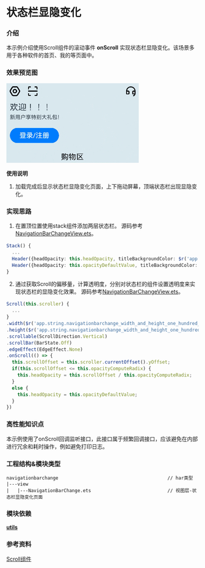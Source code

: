 # 状态栏显隐变化

### 介绍

本示例介绍使用Scroll组件的滚动事件 **onScroll** 实现状态栏显隐变化。该场景多用于各种软件的首页、我的等页面中。

### 效果预览图

![](../../product/entry/src/main/resources/base/media/navigation_bar_change.gif)

**使用说明**
1. 加载完成后显示状态栏显隐变化页面，上下拖动屏幕，顶端状态栏出现显隐变化。

### 实现思路
1. 在置顶位置使用stack组件添加两层状态栏。 源码参考[NavigationBarChangeView.ets](./src/main/ets/view/NavigationBarChange.ets)。

```ts
Stack() {
  ...
  Header({headOpacity: this.headOpacity, titleBackgroundColor: $r('app.color.ohos_id_color_background'), isTop: false});
  Header({headOpacity: this.opacityDefaultValue, titleBackgroundColor: $r('app.color.navigationbarchange_transparent_color'), isTop: true});
}
```

2. 通过获取Scroll的偏移量，计算透明度，分别对状态栏的组件设置透明度来实现状态栏的显隐变化效果。 源码参考[NavigationBarChangeView.ets](./src/main/ets/view/NavigationBarChange.ets)。

```ts
Scroll(this.scroller) {
  ...
}
.width($r('app.string.navigationbarchange_width_and_height_one_hundred_percent'))
.height($r('app.string.navigationbarchange_width_and_height_one_hundred_percent'))
.scrollable(ScrollDirection.Vertical)
.scrollBar(BarState.Off)
.edgeEffect(EdgeEffect.None)
.onScroll(() => {
  this.scrollOffset = this.scroller.currentOffset().yOffset;
  if(this.scrollOffset <= this.opacityComputeRadix) {
    this.headOpacity = this.scrollOffset / this.opacityComputeRadix;
  }
  else {
    this.headOpacity = this.opacityDefaultValue;
  }
})
```

### 高性能知识点

本示例使用了onScroll回调监听接口，此接口属于频繁回调接口，应该避免在内部进行冗余和耗时操作，例如避免打印日志。

### 工程结构&模块类型

   ```
   navigationbarchange                                        // har类型
   |---view
   |   |---NavigationBarChange.ets                            // 视图层-状态栏显隐变化页面 
   ```

### 模块依赖

[**utils**](../../common/utils)

### 参考资料

[Scroll组件](https://developer.huawei.com/consumer/cn/doc/harmonyos-references/ts-container-scroll-0000001821000913)
